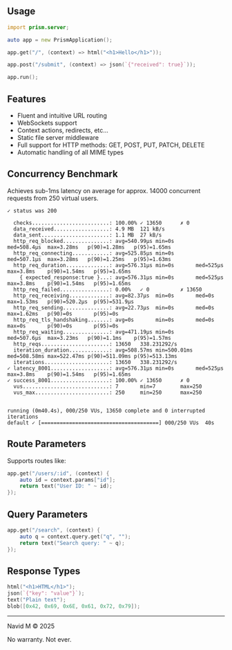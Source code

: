 ## Usage

```d
import prism.server;

auto app = new PrismApplication();

app.get("/", (context) => html("<h1>Hello</h1>"));

app.post("/submit", (context) => json(`{"received": true}`));

app.run();
```

## Features

-  Fluent and intuitive URL routing
-  WebSockets support
-  Context actions, redirects, etc...
-  Static file server middleware
-  Full support for HTTP methods: GET, POST, PUT, PATCH, DELETE
-  Automatic handling of all MIME types

## Concurrency Benchmark

Achieves sub-1ms latency on average for approx. 14000 concurrent requests from 250 virtual users.

```
✓ status was 200

  checks.........................: 100.00% ✓ 13650      ✗ 0
  data_received..................: 4.9 MB  121 kB/s
  data_sent......................: 1.1 MB  27 kB/s
  http_req_blocked...............: avg=540.99µs min=0s       med=508.4µs  max=3.28ms   p(90)=1.28ms   p(95)=1.65ms
  http_req_connecting............: avg=525.85µs min=0s       med=507.1µs  max=3.28ms   p(90)=1.25ms   p(95)=1.63ms
  http_req_duration..............: avg=576.31µs min=0s       med=525µs    max=3.8ms    p(90)=1.54ms   p(95)=1.65ms
    { expected_response:true }...: avg=576.31µs min=0s       med=525µs    max=3.8ms    p(90)=1.54ms   p(95)=1.65ms
  http_req_failed................: 0.00%   ✓ 0          ✗ 13650
  http_req_receiving.............: avg=82.37µs  min=0s       med=0s       max=1.53ms   p(90)=520.2µs  p(95)=531.9µs
  http_req_sending...............: avg=22.73µs  min=0s       med=0s       max=1.62ms   p(90)=0s       p(95)=0s
  http_req_tls_handshaking.......: avg=0s       min=0s       med=0s       max=0s       p(90)=0s       p(95)=0s
  http_req_waiting...............: avg=471.19µs min=0s       med=507.6µs  max=3.23ms   p(90)=1.1ms    p(95)=1.57ms
  http_reqs......................: 13650   338.231292/s
  iteration_duration.............: avg=508.57ms min=500.01ms med=508.58ms max=522.47ms p(90)=511.09ms p(95)=513.13ms
  iterations.....................: 13650   338.231292/s
✓ latency_8001...................: avg=576.31µs min=0s       med=525µs    max=3.8ms    p(90)=1.54ms   p(95)=1.65ms
✓ success_8001...................: 100.00% ✓ 13650      ✗ 0
  vus............................: 7       min=7        max=250
  vus_max........................: 250     min=250      max=250


running (0m40.4s), 000/250 VUs, 13650 complete and 0 interrupted iterations
default ✓ [======================================] 000/250 VUs  40s
```

## Route Parameters

Supports routes like:

```d
app.get("/users/:id", (context) {
    auto id = context.params["id"];
    return text("User ID: " ~ id);
});
```

## Query Parameters

```d
app.get("/search", (context) {
    auto q = context.query.get("q", "");
    return text("Search query: " ~ q);
});
```

## Response Types

```d
html("<h1>HTML</h1>");
json(`{"key": "value"}`);
text("Plain text");
blob([0x42, 0x69, 0x6E, 0x61, 0x72, 0x79]);
```

---

Navid M © 2025

No warranty. Not ever.
